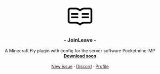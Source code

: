 <br />
<p align="center">
  <a href="https://github.com/Lxcaa">
    <img src="images/readme_logo.png" alt="Logo" width="80" height="80">
  </a>

  <h3 align="center">- JoinLeave -</h3>

  <p align="center">
    A Minecraft Fly plugin with config for the server software Pocketmine-MP
    <br />
    <a href="https://github.com/Lxcaa"><strong>Download soon</strong></a>
    <br />
    <br />
    <a href="https://github.com/Lxcaa/SimpleFly/issues/new">New issue</a>
     · 
    <a href="https://discord.gg/buptPHf">Discord</a>
     · 
    <a href="https://github.com/Lxcaa">Profile</a>
  </p>
</p>
